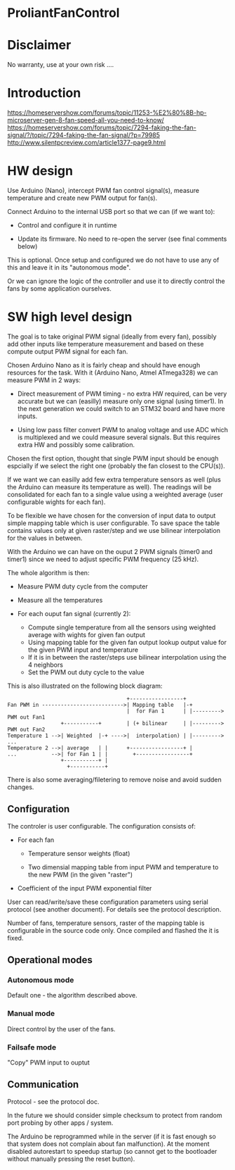 
# ProliantFanControl

# Disclaimer

No warranty, use at your own risk ....

# Introduction

https://homeservershow.com/forums/topic/11253-%E2%80%8B-hp-microserver-gen-8-fan-speed-all-you-need-to-know/
https://homeservershow.com/forums/topic/7294-faking-the-fan-signal/?/topic/7294-faking-the-fan-signal/?p=79985
http://www.silentpcreview.com/article1377-page9.html




# HW design

Use Arduino (Nano), intercept PWM fan control signal(s), measure temperature and create new PWM output for fan(s).

Connect Arduino to the internal USB port so that we can (if we want to):

* Control and configure it in runtime

* Update its firmware. No need to re-open the server (see final comments below)

This is optional. Once setup and configured we do not have to use any of this and leave it in its "autonomous mode".

Or we can ignore the logic of the controller and use it to directly control the fans by some application ourselves.

# SW high level design

The goal is to take original PWM signal (ideally from every fan), possibly add other inputs like temperature measurement and based on these compute output PWM signal for each fan.

Chosen Arduino Nano as it is fairly cheap and should have enough resources for the task. With it (Arduino Nano, Atmel ATmega328) we can measure PWM in 2 ways:

* Direct measurement of PWM timing - no extra HW required, can be very accurate but we can (easilly) measure only one signal (using timer1). In the next generation we could switch to an STM32 board and have more inputs.
  
* Using low pass filter convert PWM to analog voltage and use ADC which is multiplexed and we could measure several signals. But this requires extra HW and possibly some calibration.

Chosen the first option, thought that single PWM input should be enough espcially if we select the right one (probably the fan closest to the CPU(s)).

If we want we can easilly add few extra temperature sensors as well (plus the Arduino can measure its temperature as well). The readings will be consolidated for each fan to a single value using a weighted average (user configurable wights for each fan).

To be flexible we have chosen for the conversion of input data to output simple mapping table which is user configurable. To save space the table contains values only at given raster/step and we use bilinear interpolation for the values in between.

With the Arduino we can have on the ouput 2 PWM signals (timer0 and timer1) since we need to adjust specific PWM frequency (25 kHz).

The whole algorithm is then:

* Measure PWM duty cycle from the computer
  
* Measure all the temperatures
  
* For each ouput fan signal (currently 2):
  
  * Compute single temperature from all the sensors using weighted average with wights for given fan output
  * Using mapping table for the given fan output lookup output value for the given PWM input and temperature
  * If it is in between the raster/steps use bilinear interpolation using the 4 neighbors
  * Set the PWM out duty cycle to the value

This is also illustrated on the following block diagram:

```text
                                      +-----------------+
Fan PWM in -------------------------->| Mapping table   |-+
                                      |  for Fan 1      | |---------> PWM out Fan1
                 +-----------+        | (+ bilinear     | |---------> PWM out Fan2
Temperature 1 -->| Weighted  |-+ ---->|  interpolation) | |---------> ...
Temperature 2 -->| average   | |      +-----------------+ |
...           -->| for Fan 1 | |        +-----------------+
                 +-----------+ |
                   +-----------+
```

There is also some averaging/filetering to remove noise and avoid sudden changes.

## Configuration

The controler is user configurable. The configuration consists of:

* For each fan

  * Temperature sensor weights (float)

  * Two dimensial mapping table from input PWM and temperature to the new PWM (in the given "raster")

* Coefficient of the input PWM exponential filter

User can read/write/save these configuration parameters using serial protocol (see another document). For details see the protocol description.

Number of fans, temperature sensors, raster of the mapping table is configurable in the source code only. Once compiled and flashed the it is fixed.

## Operational modes

### Autonomous mode

Default one - the algorithm described above.

### Manual mode

Direct control by the user of the fans.

### Failsafe mode

"Copy" PWM input to ouptut

## Communication

Protocol - see the protocol doc.

In the future we should consider simple checksum to protect from random port probing by other apps / system.

The Arduino be reprogrammed while in the server (if it is fast enough so that system does not complain about fan malfunction). At the moment disabled autorestart to speedup startup (so cannot get to the bootloader without manually pressing the reset button).




